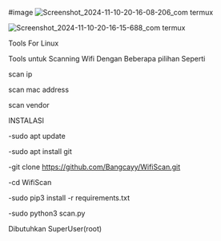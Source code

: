 #image
![Screenshot_2024-11-10-20-16-08-206_com termux](https://github.com/user-attachments/assets/9d0b40c0-7a2b-469b-bf09-29a525e4889d)

![Screenshot_2024-11-10-20-16-15-688_com termux](https://github.com/user-attachments/assets/69e3e18d-fec5-4ab2-a80b-34bbc9f65601)


Tools For Linux


Tools untuk Scanning Wifi Dengan Beberapa pilihan Seperti

scan ip

scan mac address

scan vendor


INSTALASI 


-sudo apt update

-sudo apt install git

-git clone https://github.com/Bangcayy/WifiScan.git

-cd WifiScan

-sudo pip3 install -r requirements.txt

-sudo python3 scan.py

Dibutuhkan SuperUser(root)
